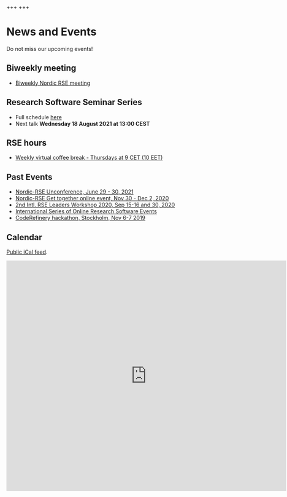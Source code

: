 +++
+++

# News and Events

Do not miss our upcoming events!

## Biweekly meeting

- [Biweekly Nordic RSE meeting](/#biweekly-meeting)

## Research Software Seminar Series

- Full schedule [here](/events/seminar-series)
- Next talk **Wednesday 18 August 2021 at 13:00 CEST**

## RSE hours

- [Weekly virtual coffee break - Thursdays at 9 CET (10 EET)](/communities/finland#weekly-virtual-coffee-break)


## Past Events

- [Nordic-RSE Unconference, June 29 - 30, 2021](/events/2021-online-unconference/)
- [Nordic-RSE Get together online event, Nov 30 - Dec 2, 2020](/events/2020-online-get-together/)
- [2nd Intl. RSE Leaders Workshop 2020, Sep 15-16 and 30, 2020](https://researchsoftware.org/2020-workshop.html)
- [International Series of Online Research Software Events](https://sorse.github.io/)
- [CodeRefinery hackathon, Stockholm, Nov 6-7 2019](https://coderefinery.org/events/2019-11-06-stockholm/)


## Calendar

<a href="https://calendar.google.com/calendar/ical/8li6hjcjm95g76pgte1p5pi05c%40group.calendar.google.com/public/basic.ics">Public
iCal feed</a>.

<iframe src="https://calendar.google.com/calendar/embed?src=8li6hjcjm95g76pgte1p5pi05c%40group.calendar.google.com&ctz=Europe%2FStockholm" style="border: 0" width="730" height="600" frameborder="0" scrolling="no"></iframe>

